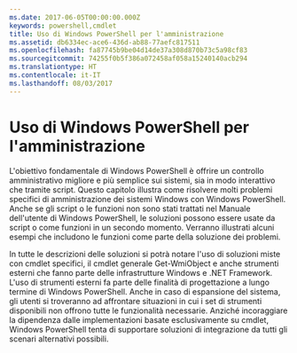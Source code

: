 ```yaml
---
ms.date: 2017-06-05T00:00:00.000Z
keywords: powershell,cmdlet
title: Uso di Windows PowerShell per l'amministrazione
ms.assetid: db6334ec-ace6-436d-ab88-77aefc817511
ms.openlocfilehash: fa87745b9be04d14de37a308d870b73c5a98cf83
ms.sourcegitcommit: 74255f0b5f386a072458af058a15240140acb294
ms.translationtype: HT
ms.contentlocale: it-IT
ms.lasthandoff: 08/03/2017
---
```

# <a name="using-windows-powershell-for-administration"></a>Uso di Windows PowerShell per l'amministrazione
L'obiettivo fondamentale di Windows PowerShell è offrire un controllo amministrativo migliore e più semplice sui sistemi, sia in modo interattivo che tramite script. Questo capitolo illustra come risolvere molti problemi specifici di amministrazione dei sistemi Windows con Windows PowerShell. Anche se gli script o le funzioni non sono stati trattati nel Manuale dell'utente di Windows PowerShell, le soluzioni possono essere usate da script o come funzioni in un secondo momento. Verranno illustrati alcuni esempi che includono le funzioni come parte della soluzione dei problemi.

In tutte le descrizioni delle soluzioni si potrà notare l'uso di soluzioni miste con cmdlet specifici, il cmdlet generale Get-WmiObject e anche strumenti esterni che fanno parte delle infrastrutture Windows e .NET Framework. L'uso di strumenti esterni fa parte delle finalità di progettazione a lungo termine di Windows PowerShell. Anche in caso di espansione del sistema, gli utenti si troveranno ad affrontare situazioni in cui i set di strumenti disponibili non offrono tutte le funzionalità necessarie. Anziché incoraggiare la dipendenza dalle implementazioni basate esclusivamente su cmdlet, Windows PowerShell tenta di supportare soluzioni di integrazione da tutti gli scenari alternativi possibili.

